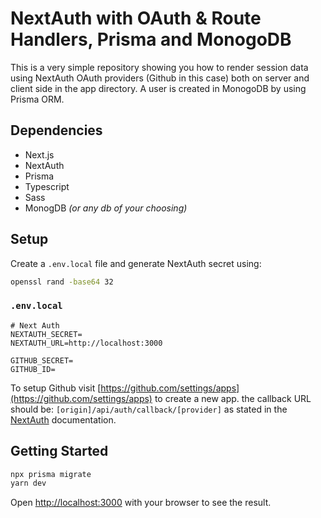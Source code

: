 # NextAuth with OAuth & Route Handlers, Prisma and MonogoDB
This is a very simple repository showing you how to render session data using NextAuth OAuth providers (Github in this case) both on server and client side in the app directory. A user is created in MonogoDB by using Prisma ORM.

## Dependencies

- Next.js
- NextAuth
- Prisma
- Typescript
- Sass
- MonogDB _(or any db of your choosing)_

## Setup

Create a `.env.local` file and generate NextAuth secret using:

```bash
openssl rand -base64 32
```

### `.env.local` 

```
# Next Auth
NEXTAUTH_SECRET=
NEXTAUTH_URL=http://localhost:3000

GITHUB_SECRET=
GITHUB_ID=
```

To setup Github visit [https://github.com/settings/apps](https://github.com/settings/apps) to create a new app. the callback URL should be: `[origin]/api/auth/callback/[provider]` as stated in the [NextAuth](https://next-auth.js.org/configuration/providers/oauth) documentation.

## Getting Started

```bash
npx prisma migrate
yarn dev
```

Open [http://localhost:3000](http://localhost:3000) with your browser to see the result.
